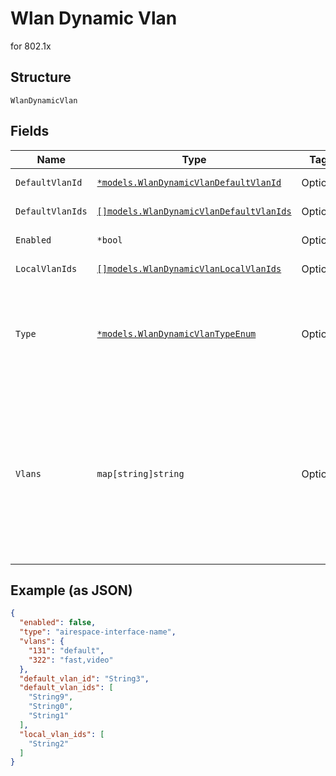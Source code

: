 
# Wlan Dynamic Vlan

for 802.1x

## Structure

`WlanDynamicVlan`

## Fields

| Name | Type | Tags | Description |
|  --- | --- | --- | --- |
| `DefaultVlanId` | [`*models.WlanDynamicVlanDefaultVlanId`](../../doc/models/containers/wlan-dynamic-vlan-default-vlan-id.md) | Optional | This is a container for one-of cases. |
| `DefaultVlanIds` | [`[]models.WlanDynamicVlanDefaultVlanIds`](../../doc/models/containers/wlan-dynamic-vlan-default-vlan-ids.md) | Optional | This is Array of a container for one-of cases. |
| `Enabled` | `*bool` | Optional | whether to enable dynamic vlan<br>**Default**: `false` |
| `LocalVlanIds` | [`[]models.WlanDynamicVlanLocalVlanIds`](../../doc/models/containers/wlan-dynamic-vlan-local-vlan-ids.md) | Optional | This is Array of a container for one-of cases. |
| `Type` | [`*models.WlanDynamicVlanTypeEnum`](../../doc/models/wlan-dynamic-vlan-type-enum.md) | Optional | standard (using Tunnel-Private-Group-ID, widely supported), airespace-interface-name (Airespace/Cisco). enum: `airespace-interface-name`, `standard`<br>**Default**: `"standard"` |
| `Vlans` | `map[string]string` | Optional | map between vlan_id (as string) to airespace interface names (comma-separated) or null for stndard mapping<br><br>* if `dynamic_vlan.type`==`standard`, property key is the Vlan ID and property value is \"\"<br>* if `dynamic_vlan.type`==`airespace-interface-name`, property key is the Vlan ID and property value is the Airespace Interface Name |

## Example (as JSON)

```json
{
  "enabled": false,
  "type": "airespace-interface-name",
  "vlans": {
    "131": "default",
    "322": "fast,video"
  },
  "default_vlan_id": "String3",
  "default_vlan_ids": [
    "String9",
    "String0",
    "String1"
  ],
  "local_vlan_ids": [
    "String2"
  ]
}
```


